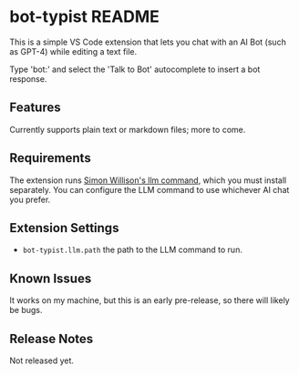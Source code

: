 # bot-typist README

This is a simple VS Code extension that lets you chat with an AI Bot (such as GPT-4) while editing a text file.

Type 'bot:' and select the 'Talk to Bot' autocomplete to insert a bot response.

## Features

Currently supports plain text or markdown files; more to come.

## Requirements

The extension runs [Simon Willison's llm command](https://llm.datasette.io/), which you must install separately. You can configure the LLM command to use whichever AI chat you prefer.

## Extension Settings

- `bot-typist.llm.path` the path to the LLM command to run.

## Known Issues

It works on my machine, but this is an early pre-release, so there will likely be bugs.

## Release Notes

Not released yet.
